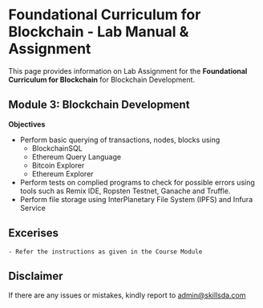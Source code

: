 # Foundational Curriculum for Blockchain - Lab Manual & Assignment

This page provides information on Lab Assignment for the <b>Foundational Curriculum for Blockchain</b> for Blockchain Development.

## Module 3: Blockchain Development

<b> Objectives </b>
- Perform basic querying of transactions, nodes, blocks using
  - BlockchainSQL
  - Ethereum Query Language
  - Bitcoin Explorer
  - Ethereum Explorer 
- Perform tests on complied programs to check for possible errors using tools such as Remix IDE, Ropsten Testnet, Ganache and Truffle.
- Perform file storage using InterPlanetary File System (IPFS) and Infura Service

## Excerises

	- Refer the instructions as given in the Course Module 

## Disclaimer
If there are any issues or mistakes, kindly report to admin@skillsda.com

